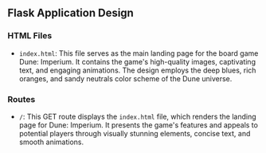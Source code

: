## Flask Application Design

### HTML Files

- `index.html`: This file serves as the main landing page for the board game Dune: Imperium. It contains the game's high-quality images, captivating text, and engaging animations. The design employs the deep blues, rich oranges, and sandy neutrals color scheme of the Dune universe.

### Routes

- `/`: This GET route displays the `index.html` file, which renders the landing page for Dune: Imperium. It presents the game's features and appeals to potential players through visually stunning elements, concise text, and smooth animations.
